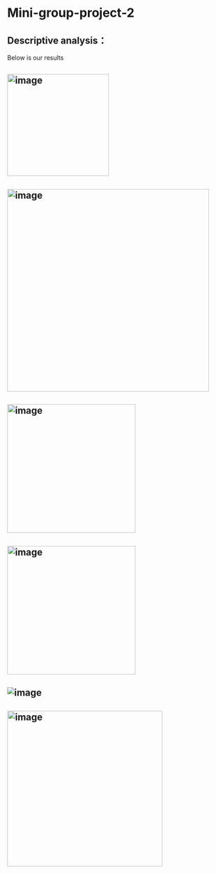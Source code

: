 # Mini-group-project-2
## Descriptive analysis：
Below is our results
## <img width="233" alt="image" src="https://github.com/qblyqq/Mini-group-project-2/assets/158158854/c2974f41-4a65-4f5b-aacf-584174b8b2d0">
## <img width="463" alt="image" src="https://github.com/qblyqq/Mini-group-project-2/assets/158158854/46fabd40-010f-4834-9b71-e5497afd4d9f">
## <img width="294" alt="image" src="https://github.com/qblyqq/Mini-group-project-2/assets/158158854/e45a1409-602d-49d0-8059-28f46b587d3b">
## <img width="294" alt="image" src="https://github.com/qblyqq/Mini-group-project-2/assets/158158854/895372cb-6b25-40fe-9fc1-67dbf47a3f26">
## ![image](https://github.com/qblyqq/Mini-group-project-2/assets/158158854/4621b429-b7a9-4298-a48b-f09f656881f5)
## <img width="356" alt="image" src="https://github.com/qblyqq/Mini-group-project-2/assets/158158854/c2ca7837-7d9f-4c34-85f4-3936e3f252f4">

